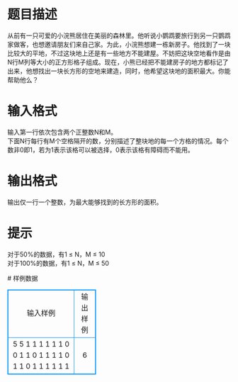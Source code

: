 # 

 
 # 题目描述 
<p>
从前有一只可爱的小浣熊居住在美丽的森林里。他听说小鹦鹉要旅行到另一只鹦鹉家做客，也想邀请朋友们来自己家。为此，小浣熊想建一栋新房子。他找到了一块比较大的平地，不过这块地上还是有一些地方不能建屋。不妨把这块空地看作是由N行M列等大小的正方形格子组成。现在，小熊已经把不能建房子的地方都标记了出来，他想找出一块长方形的空地来建造，同时，他希望这块地的面积最大。你能帮助他么？</p> 

 
 # 输入格式 
<p>
输入第一行依次包含两个正整数N和M。<br>下面N行每行有M个空格隔开的数，分别描述了整块地的每一个方格的情况。每个数非0即1，若为1表示该格可以被选择，0表示该格有障碍而不能用。<br></p> 

 
 # 输出格式 
<p>
输出仅一行一个整数，为最大能够找到的长方形的面积。</p> 

 
 # 提示 
<p>
对于50%的数据，有1 ≤ N，M ≤ 10<br>对于100%的数据，有1 ≤ N，M ≤ 50<br></p> 
# 样例数据
<style>
        table,table tr th, table tr td { border:1px solid #0094ff; }
        table { width: 200px; min-height: 25px; line-height: 25px; text-align: center; border-collapse: collapse;}   
    </style>
<table>
	<tr>
		<td>输入样例</td>
		<td>输出样例</td>
	</tr>
<tr><td>5 5
1 1 1 1 1
1 0 0 1 1
0 1 1 1 1
0 1 1 0 1
1 1 1 1 1
</td><td>6</td></tr></table>
